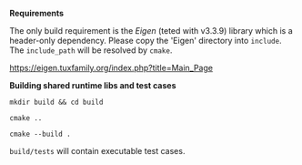 **Requirements**

The only build requirement is the *Eigen* (teted with v3.3.9) library which is a header-only dependency. Please copy the 'Eigen' directory into `include`. The `include_path` 
will be resolved  by `cmake`.

https://eigen.tuxfamily.org/index.php?title=Main_Page


**Building shared runtime libs and test cases**

`mkdir build && cd build`

`cmake ..`

`cmake --build .`

`build/tests` will contain executable test cases.
